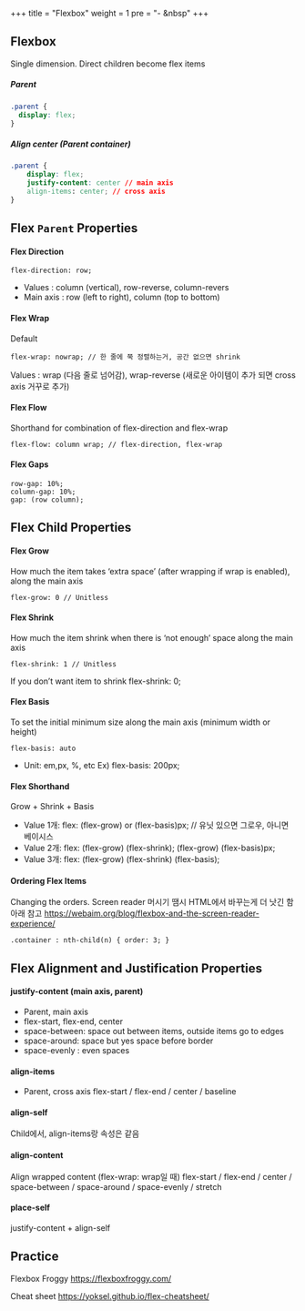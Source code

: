 +++
title = "Flexbox"
weight = 1
pre = "- &nbsp"
+++

## Flexbox

Single dimension. Direct children become flex items

##### Parent

```css
.parent {
  display: flex;
}
```

##### Align center (Parent container)

```css
.parent {
    display: flex;
    justify-content: center // main axis
    align-items: center; // cross axis
}
```

## Flex `Parent` Properties

#### Flex Direction

```
flex-direction: row;
```

- Values : column (vertical), row-reverse, column-revers
- Main axis : row (left to right), column (top to bottom)

#### Flex Wrap

Default

```
flex-wrap: nowrap; // 한 줄에 쭉 정렬하는거, 공간 없으면 shrink
```

Values : wrap (다음 줄로 넘어감), wrap-reverse (새로운 아이템이 추가 되면 cross axis 거꾸로 추가)

#### Flex Flow

Shorthand for combination of flex-direction and flex-wrap

```
flex-flow: column wrap; // flex-direction, flex-wrap
```

#### Flex Gaps

```
row-gap: 10%;
column-gap: 10%;
gap: (row column);
```

## Flex Child Properties

#### Flex Grow

How much the item takes ‘extra space’ (after wrapping if wrap is enabled), along the main axis

```
flex-grow: 0 // Unitless
```

#### Flex Shrink

How much the item shrink when there is ‘not enough’ space along the main axis

```
flex-shrink: 1 // Unitless
```

If you don’t want item to shrink flex-shrink: 0;

#### Flex Basis

To set the initial minimum size along the main axis (minimum width or height)

```
flex-basis: auto
```

- Unit: em,px, %, etc
  Ex) flex-basis: 200px;

#### Flex Shorthand

Grow + Shrink + Basis

- Value 1개: flex: (flex-grow) or (flex-basis)px; // 유닛 있으면 그로우, 아니면 베이시스
- Value 2개: flex: (flex-grow) (flex-shrink); (flex-grow) (flex-basis)px;
- Value 3개: flex: (flex-grow) (flex-shrink) (flex-basis);

#### Ordering Flex Items

Changing the orders.
Screen reader 머시기 땜시 HTML에서 바꾸는게 더 낫긴 함 아래 참고
https://webaim.org/blog/flexbox-and-the-screen-reader-experience/

```
.container : nth-child(n) { order: 3; }
```

## Flex Alignment and Justification Properties

#### justify-content (main axis, parent)

- Parent, main axis
- flex-start, flex-end, center
- space-between: space out between items, outside items go to edges
- space-around: space but yes space before border
- space-evenly : even spaces

#### align-items

- Parent, cross axis
  flex-start / flex-end / center / baseline

#### align-self

Child에서, align-items랑 속성은 같음

#### align-content

Align wrapped content (flex-wrap: wrap일 때)
flex-start / flex-end / center / space-between / space-around / space-evenly / stretch

#### place-self

justify-content + align-self

## Practice

Flexbox Froggy
https://flexboxfroggy.com/

Cheat sheet
https://yoksel.github.io/flex-cheatsheet/
